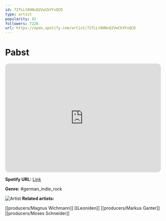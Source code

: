 ```yaml
---
id: 72fLLt8HNxQ2VwCbYFxQCD
type: artist
popularity: 42
followers: 7226
url: https://open.spotify.com/artist/72fLLt8HNxQ2VwCbYFxQCD
---
```

# Pabst

<iframe style="border-radius:12px" src="https://open.spotify.com/embed/artist/72fLLt8HNxQ2VwCbYFxQCD" width="100%" height="352" frameBorder="0" allowfullscreen="" allow="autoplay; clipboard-write; encrypted-media; fullscreen; picture-in-picture" loading="lazy"></iframe>

**Spotify URL:** [Link](https://open.spotify.com/artist/72fLLt8HNxQ2VwCbYFxQCD)

**Genre:**  #german_indie_rock

![Artist](https://i.scdn.co/image/ab6761610000e5eb26f51db05be555bc2b62d19f)
**Related artists:**

[[producers/Magnus Wichmann]]
[[Leoniden]]
[[producers/Markus Ganter]]
[[producers/Moses Schneider]]
